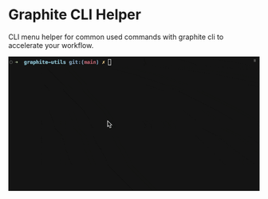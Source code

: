 Graphite CLI Helper
===================

CLI menu helper for common used commands with graphite cli to accelerate your workflow.

![Graphite CLI helper](./showcase.gif "graphite showcase")